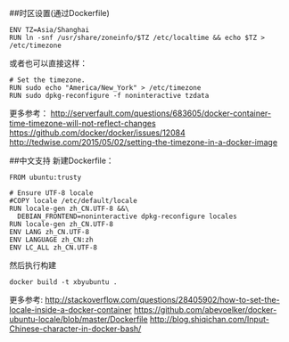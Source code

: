 
##时区设置(通过Dockerfile)
```
ENV TZ=Asia/Shanghai
RUN ln -snf /usr/share/zoneinfo/$TZ /etc/localtime && echo $TZ > /etc/timezone
```
或者也可以直接这样：
```
# Set the timezone.
RUN sudo echo "America/New_York" > /etc/timezone
RUN sudo dpkg-reconfigure -f noninteractive tzdata
```
更多参考：
http://serverfault.com/questions/683605/docker-container-time-timezone-will-not-reflect-changes
https://github.com/docker/docker/issues/12084
http://tedwise.com/2015/05/02/setting-the-timezone-in-a-docker-image

##中文支持
新建Dockerfile：
```
FROM ubuntu:trusty

# Ensure UTF-8 locale
#COPY locale /etc/default/locale
RUN locale-gen zh_CN.UTF-8 &&\
  DEBIAN_FRONTEND=noninteractive dpkg-reconfigure locales
RUN locale-gen zh_CN.UTF-8  
ENV LANG zh_CN.UTF-8  
ENV LANGUAGE zh_CN:zh  
ENV LC_ALL zh_CN.UTF-8
```
  
然后执行构建
```
docker build -t xbyubuntu .
```

更多参考:
http://stackoverflow.com/questions/28405902/how-to-set-the-locale-inside-a-docker-container
https://github.com/abevoelker/docker-ubuntu-locale/blob/master/Dockerfile
http://blog.shiqichan.com/Input-Chinese-character-in-docker-bash/